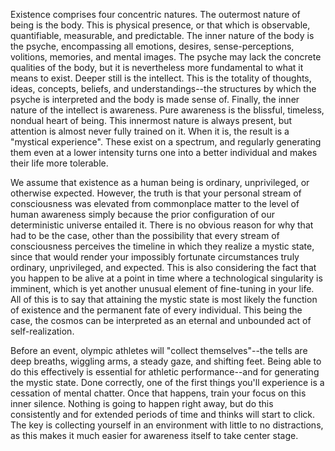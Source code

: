 Existence comprises four concentric natures. The outermost nature of being is the body. This is physical presence, or that which is observable, quantifiable, measurable, and predictable. The inner nature of the body is the psyche, encompassing all emotions, desires, sense-perceptions, volitions, memories, and mental images. The psyche may lack the concrete qualities of the body, but it is nevertheless more fundamental to what it means to exist. Deeper still is the intellect. This is the totality of thoughts, ideas, concepts, beliefs, and understandings--the structures by which the psyche is interpreted and the body is made sense of. Finally, the inner nature of the intellect is awareness. Pure awareness is the blissful, timeless, nondual heart of being. This innermost nature is always present, but attention is almost never fully trained on it. When it is, the result is a "mystical experience". These exist on a spectrum, and regularly generating them even at a lower intensity turns one into a better individual and makes their life more tolerable.

We assume that existence as a human being is ordinary, unprivileged, or otherwise expected. However, the truth is that your personal stream of consciousness was elevated from commonplace matter to the level of human awareness simply because the prior configuration of our deterministic universe entailed it. There is no obvious reason for why that had to be the case, other than the possibility that every stream of consciousness perceives the timeline in which they realize a mystic state, since that would render your impossibly fortunate circumstances truly ordinary, unprivileged, and expected. This is also considering the fact that you happen to be alive at a point in time where a technological singularity is imminent, which is yet another unusual element of fine-tuning in your life. All of this is to say that attaining the mystic state is most likely the function of existence and the permanent fate of every individual. This being the case, the cosmos can be interpreted as an eternal and unbounded act of self-realization.

Before an event, olympic athletes will "collect themselves"--the tells are deep breaths, wiggling arms, a steady gaze, and shifting feet. Being able to do this effectively is essential for athletic performance--and for generating the mystic state. Done correctly, one of the first things you'll experience is a cessation of mental chatter. Once that happens, train your focus on this inner silence. Nothing is going to happen right away, but do this consistently and for extended periods of time and thinks will start to click. The key is collecting yourself in an environment with little to no distractions, as this makes it much easier for awareness itself to take center stage.
